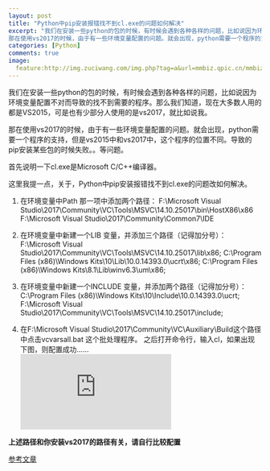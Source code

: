 ```yaml
---
layout: post
title: "Python中pip安装报错找不到cl.exe的问题如何解决"
excerpt: "我们在安装一些python的包的时候，有时候会遇到各种各样的问题，比如说因为环境变量配置不对而导致的找不到需要的程序。那么我们知道，现在大多数人用的都是VS2015，可是也有少部分人使用的是vs2017，就比如说我。
那在使用vs2017的时候，由于有一些环境变量配置的问题。就会出现，python需要一个程序的支持，但是vs2015中和vs2017中，这个程序的位置不同。导致的pip安装某些包的时候失败。。等问题。"
categories: [Python]
comments: true
image:
  feature:http://img.zuciwang.com/img.php?tag=a&url=mmbiz.qpic.cn/mmbiz_png/YibiapYscicgicQ6IusAqcVgABOibSLul0uY1sCSVCIwgpEYibyJb46cKXvzwuNfdn1mDLFyY5wIDZFeMch9WfEkYnBg/0?wx_fmt=png
---
```

我们在安装一些python的包的时候，有时候会遇到各种各样的问题，比如说因为环境变量配置不对而导致的找不到需要的程序。那么我们知道，现在大多数人用的都是VS2015，可是也有少部分人使用的是vs2017，就比如说我。

那在使用vs2017的时候，由于有一些环境变量配置的问题。就会出现，python需要一个程序的支持，但是vs2015中和vs2017中，这个程序的位置不同。导致的pip安装某些包的时候失败。。等问题。  

首先说明一下cl.exe是Microsoft C/C++编译器。

这里我提一点，关于，Python中pip安装报错找不到cl.exe的问题改如何解决。

1. 在环境变量中Path 那一项中添加两个路径：
F:\Microsoft Visual Studio\2017\Community\VC\Tools\MSVC\14.10.25017\bin\HostX86\x86
F:\Microsoft Visual Studio\2017\Community\Common7\IDE

2. 在环境变量中新建一个LIB 变量，并添加三个路径（记得加分号）：
F:\Microsoft Visual Studio\2017\Community\VC\Tools\MSVC\14.10.25017\lib\x86;
C:\Program Files (x86)\Windows Kits\10\Lib\10.0.14393.0\ucrt\x86;
C:\Program Files (x86)\Windows Kits\8.1\Lib\winv6.3\um\x86;

3. 在环境变量中新建一个INCLUDE 变量，并添加两个路径（记得加分号）：
C:\Program Files (x86)\Windows Kits\10\Include\10.0.14393.0\ucrt;
F:\Microsoft Visual Studio\2017\Community\VC\Tools\MSVC\14.10.25017\include;

4. 在F:\Microsoft Visual Studio\2017\Community\VC\Auxiliary\Build这个路径中点击vcvarsall.bat 这个批处理程序。
之后打开命令行，输入cl，如果出现下图，则配置成功……  
![](http://img.zuciwang.com/img.php?tag=a&url=mmbiz.qpic.cn/mmbiz_png/YibiapYscicgicQ6IusAqcVgABOibSLul0uY1sCSVCIwgpEYibyJb46cKXvzwuNfdn1mDLFyY5wIDZFeMch9WfEkYnBg/0?wx_fmt=png)

**上述路径和你安装vs2017的路径有关，请自行比较配置**

[参考文章](https://zuciwang.com/show/229362.html)
